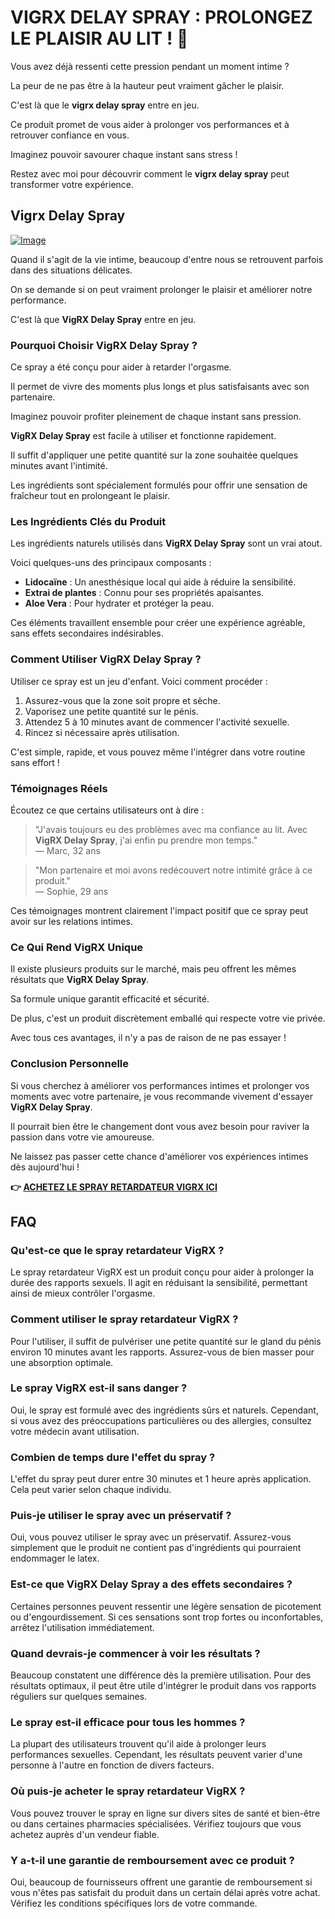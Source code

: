 # VIGRX DELAY SPRAY : PROLONGEZ LE PLAISIR AU LIT ! 🌟

Vous avez déjà ressenti cette pression pendant un moment intime ? 

La peur de ne pas être à la hauteur peut vraiment gâcher le plaisir. 

C'est là que le **vigrx delay spray** entre en jeu. 

Ce produit promet de vous aider à prolonger vos performances et à retrouver confiance en vous. 

Imaginez pouvoir savourer chaque instant sans stress ! 

Restez avec moi pour découvrir comment le **vigrx delay spray** peut transformer votre expérience.

## Vigrx Delay Spray

[![Image](https://www2.sellhealth.com/132/VigRX-DelaySpray_logo_500px120px.png)](https://gchaffi.com/sqhkrVCI)

Quand il s'agit de la vie intime, beaucoup d'entre nous se retrouvent parfois dans des situations délicates. 

On se demande si on peut vraiment prolonger le plaisir et améliorer notre performance.

C'est là que **VigRX Delay Spray** entre en jeu.

### Pourquoi Choisir VigRX Delay Spray ?

Ce spray a été conçu pour aider à retarder l'orgasme. 

Il permet de vivre des moments plus longs et plus satisfaisants avec son partenaire. 

Imaginez pouvoir profiter pleinement de chaque instant sans pression.

**VigRX Delay Spray** est facile à utiliser et fonctionne rapidement. 

Il suffit d'appliquer une petite quantité sur la zone souhaitée quelques minutes avant l'intimité.

Les ingrédients sont spécialement formulés pour offrir une sensation de fraîcheur tout en prolongeant le plaisir.

### Les Ingrédients Clés du Produit

Les ingrédients naturels utilisés dans **VigRX Delay Spray** sont un vrai atout. 

Voici quelques-uns des principaux composants :

- **Lidocaïne** : Un anesthésique local qui aide à réduire la sensibilité.
- **Extrai de plantes** : Connu pour ses propriétés apaisantes.
- **Aloe Vera** : Pour hydrater et protéger la peau.

Ces éléments travaillent ensemble pour créer une expérience agréable, sans effets secondaires indésirables.

### Comment Utiliser VigRX Delay Spray ?

Utiliser ce spray est un jeu d'enfant. Voici comment procéder :

1. Assurez-vous que la zone soit propre et sèche.
2. Vaporisez une petite quantité sur le pénis.
3. Attendez 5 à 10 minutes avant de commencer l'activité sexuelle.
4. Rincez si nécessaire après utilisation.

C'est simple, rapide, et vous pouvez même l'intégrer dans votre routine sans effort !

### Témoignages Réels

Écoutez ce que certains utilisateurs ont à dire :

> "J'avais toujours eu des problèmes avec ma confiance au lit. Avec **VigRX Delay Spray**, j'ai enfin pu prendre mon temps."  
> — Marc, 32 ans

> "Mon partenaire et moi avons redécouvert notre intimité grâce à ce produit."  
> — Sophie, 29 ans

Ces témoignages montrent clairement l'impact positif que ce spray peut avoir sur les relations intimes.

### Ce Qui Rend VigRX Unique

Il existe plusieurs produits sur le marché, mais peu offrent les mêmes résultats que **VigRX Delay Spray**.

Sa formule unique garantit efficacité et sécurité.

De plus, c'est un produit discrètement emballé qui respecte votre vie privée.

Avec tous ces avantages, il n'y a pas de raison de ne pas essayer !

### Conclusion Personnelle

Si vous cherchez à améliorer vos performances intimes et prolonger vos moments avec votre partenaire, je vous recommande vivement d'essayer **VigRX Delay Spray**.

Il pourrait bien être le changement dont vous avez besoin pour raviver la passion dans votre vie amoureuse. 

Ne laissez pas passer cette chance d'améliorer vos expériences intimes dès aujourd'hui !



**👉 [ACHETEZ LE SPRAY RETARDATEUR VIGRX ICI](https://gchaffi.com/sqhkrVCI)**

## FAQ

### Qu'est-ce que le spray retardateur VigRX ?

Le spray retardateur VigRX est un produit conçu pour aider à prolonger la durée des rapports sexuels. Il agit en réduisant la sensibilité, permettant ainsi de mieux contrôler l'orgasme.

### Comment utiliser le spray retardateur VigRX ?

Pour l'utiliser, il suffit de pulvériser une petite quantité sur le gland du pénis environ 10 minutes avant les rapports. Assurez-vous de bien masser pour une absorption optimale.

### Le spray VigRX est-il sans danger ?

Oui, le spray est formulé avec des ingrédients sûrs et naturels. Cependant, si vous avez des préoccupations particulières ou des allergies, consultez votre médecin avant utilisation.

### Combien de temps dure l'effet du spray ?

L'effet du spray peut durer entre 30 minutes et 1 heure après application. Cela peut varier selon chaque individu.

### Puis-je utiliser le spray avec un préservatif ?

Oui, vous pouvez utiliser le spray avec un préservatif. Assurez-vous simplement que le produit ne contient pas d'ingrédients qui pourraient endommager le latex.

### Est-ce que VigRX Delay Spray a des effets secondaires ?

Certaines personnes peuvent ressentir une légère sensation de picotement ou d'engourdissement. Si ces sensations sont trop fortes ou inconfortables, arrêtez l'utilisation immédiatement.

### Quand devrais-je commencer à voir les résultats ?

Beaucoup constatent une différence dès la première utilisation. Pour des résultats optimaux, il peut être utile d'intégrer le produit dans vos rapports réguliers sur quelques semaines.

### Le spray est-il efficace pour tous les hommes ?

La plupart des utilisateurs trouvent qu'il aide à prolonger leurs performances sexuelles. Cependant, les résultats peuvent varier d'une personne à l'autre en fonction de divers facteurs.

### Où puis-je acheter le spray retardateur VigRX ?

Vous pouvez trouver le spray en ligne sur divers sites de santé et bien-être ou dans certaines pharmacies spécialisées. Vérifiez toujours que vous achetez auprès d'un vendeur fiable.

### Y a-t-il une garantie de remboursement avec ce produit ?

Oui, beaucoup de fournisseurs offrent une garantie de remboursement si vous n'êtes pas satisfait du produit dans un certain délai après votre achat. Vérifiez les conditions spécifiques lors de votre commande.
